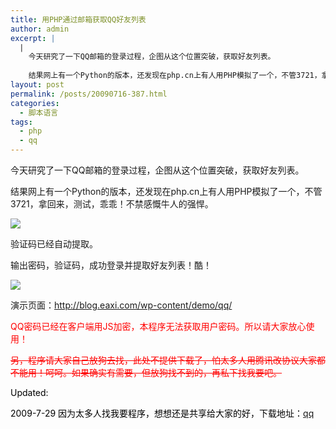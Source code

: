 ```yaml
---
title: 用PHP通过邮箱获取QQ好友列表
author: admin
excerpt: |
  |
    今天研究了一下QQ邮箱的登录过程，企图从这个位置突破，获取好友列表。
    
    结果网上有一个Python的版本，还发现在php.cn上有人用PHP模拟了一个，不管3721，拿回来，测试，乖乖！不禁感慨牛人的强悍。
layout: post
permalink: /posts/20090716-387.html
categories:
  - 脚本语言
tags:
  - php
  - qq
---
```

今天研究了一下QQ邮箱的登录过程，企图从这个位置突破，获取好友列表。

结果网上有一个Python的版本，还发现在php.cn上有人用PHP模拟了一个，不管3721，拿回来，测试，乖乖！不禁感慨牛人的强悍。

![][1]

验证码已经自动提取。

输出密码，验证码，成功登录并提取好友列表！酷！

![][2]

演示页面：<http://blog.eaxi.com/wp-content/demo/qq/>

<span style="color:red">QQ密码已经在客户端用JS加密，本程序无法获取用户密码。所以请大家放心使用！</span>

<span style="color:red"><span style="text-decoration: line-through;">另，程序请大家自己放狗去找，此处不提供下载了，怕太多人用腾讯改协议大家都不能用！呵呵。如果确实有需要，但放狗找不到的，再私下找我要吧。</span></span>

<span style="color: #000000;">Updated:</span>

<span style="color:red"><span style="color: #000000;">2009-7-29 因为太多人找我要程序，想想还是共享给大家的好，下载地址：<a href="/uploads/2009/07/qq.rar">qq</a></span></span>

<span style="color:red"><span style="color: #000000;"><br /> </span></span>

 [1]: /uploads/2009/07/071609_0824_PHPQQ1.png
 [2]: /uploads/2009/07/071609_0824_PHPQQ2.png